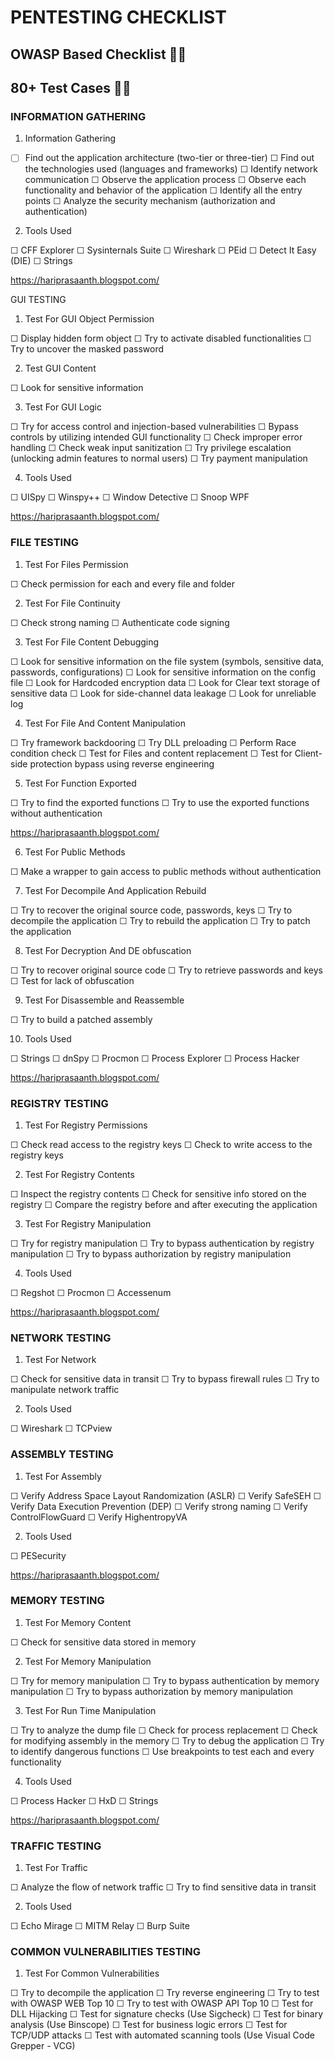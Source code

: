 # PENTESTING CHECKLIST

## OWASP Based Checklist 🌟🌟
## 80+ Test Cases 🚀🚀

### INFORMATION GATHERING

1. Information Gathering

- ☐ Find out the application architecture (two-tier or three-tier)
☐ Find out the technologies used (languages and frameworks)
☐ Identify network communication
☐ Observe the application process
☐ Observe each functionality and behavior of the application
☐ Identify all the entry points
☐ Analyze the security mechanism (authorization and authentication)

2. Tools Used

☐ CFF Explorer
☐ Sysinternals Suite
☐ Wireshark
☐ PEid
☐ Detect It Easy (DIE)
☐ Strings

https://hariprasaanth.blogspot.com/

GUI TESTING

1. Test For GUI Object Permission

☐ Display hidden form object
☐ Try to activate disabled functionalities
☐ Try to uncover the masked password

2. Test GUI Content

☐ Look for sensitive information

3. Test For GUI Logic

☐ Try for access control and injection-based vulnerabilities
☐ Bypass controls by utilizing intended GUI functionality
☐ Check improper error handling
☐ Check weak input sanitization
☐ Try privilege escalation (unlocking admin features to normal users)
☐ Try payment manipulation

4. Tools Used

☐ UISpy
☐ Winspy++
☐ Window Detective
☐ Snoop WPF

https://hariprasaanth.blogspot.com/

### FILE TESTING

1. Test For Files Permission

☐ Check permission for each and every file and folder

2. Test For File Continuity

☐ Check strong naming
☐ Authenticate code signing

3. Test For File Content Debugging

☐ Look for sensitive information on the file system (symbols, sensitive
data, passwords, configurations)
☐ Look for sensitive information on the config file
☐ Look for Hardcoded encryption data
☐ Look for Clear text storage of sensitive data
☐ Look for side-channel data leakage
☐ Look for unreliable log

4. Test For File And Content Manipulation

☐ Try framework backdooring
☐ Try DLL preloading
☐ Perform Race condition check
☐ Test for Files and content replacement
☐ Test for Client-side protection bypass using reverse engineering

5. Test For Function Exported

☐ Try to find the exported functions
☐ Try to use the exported functions without authentication

https://hariprasaanth.blogspot.com/

6. Test For Public Methods

☐ Make a wrapper to gain access to public methods without authentication

7. Test For Decompile And Application Rebuild

☐ Try to recover the original source code, passwords, keys
☐ Try to decompile the application
☐ Try to rebuild the application
☐ Try to patch the application

8. Test For Decryption And DE obfuscation

☐ Try to recover original source code
☐ Try to retrieve passwords and keys
☐ Test for lack of obfuscation

9. Test For Disassemble and Reassemble

☐ Try to build a patched assembly

10. Tools Used

☐ Strings
☐ dnSpy
☐ Procmon
☐ Process Explorer
☐ Process Hacker

https://hariprasaanth.blogspot.com/

### REGISTRY TESTING

1. Test For Registry Permissions

☐ Check read access to the registry keys
☐ Check to write access to the registry keys

2. Test For Registry Contents

☐ Inspect the registry contents
☐ Check for sensitive info stored on the registry
☐ Compare the registry before and after executing the application

3. Test For Registry Manipulation

☐ Try for registry manipulation
☐ Try to bypass authentication by registry manipulation
☐ Try to bypass authorization by registry manipulation

4. Tools Used

☐ Regshot
☐ Procmon
☐ Accessenum

https://hariprasaanth.blogspot.com/

### NETWORK TESTING

1. Test For Network

☐ Check for sensitive data in transit
☐ Try to bypass firewall rules
☐ Try to manipulate network traffic

2. Tools Used

☐ Wireshark
☐ TCPview

### ASSEMBLY TESTING

1. Test For Assembly

☐ Verify Address Space Layout Randomization (ASLR)
☐ Verify SafeSEH
☐ Verify Data Execution Prevention (DEP)
☐ Verify strong naming
☐ Verify ControlFlowGuard
☐ Verify HighentropyVA

2. Tools Used

☐ PESecurity

https://hariprasaanth.blogspot.com/

### MEMORY TESTING

1. Test For Memory Content

☐ Check for sensitive data stored in memory

2. Test For Memory Manipulation

☐ Try for memory manipulation
☐ Try to bypass authentication by memory manipulation
☐ Try to bypass authorization by memory manipulation

3. Test For Run Time Manipulation

☐ Try to analyze the dump file
☐ Check for process replacement
☐ Check for modifying assembly in the memory
☐ Try to debug the application
☐ Try to identify dangerous functions
☐ Use breakpoints to test each and every functionality

4. Tools Used

☐ Process Hacker
☐ HxD
☐ Strings

https://hariprasaanth.blogspot.com/

### TRAFFIC TESTING

1. Test For Traffic

☐ Analyze the flow of network traffic
☐ Try to find sensitive data in transit

2. Tools Used

☐ Echo Mirage
☐ MITM Relay
☐ Burp Suite

### COMMON VULNERABILITIES TESTING

1. Test For Common Vulnerabilities

☐ Try to decompile the application
☐ Try reverse engineering
☐ Try to test with OWASP WEB Top 10
☐ Try to test with OWASP API Top 10
☐ Test for DLL Hijacking
☐ Test for signature checks (Use Sigcheck)
☐ Test for binary analysis (Use Binscope)
☐ Test for business logic errors
☐ Test for TCP/UDP attacks
☐ Test with automated scanning tools (Use Visual Code Grepper - VCG)
